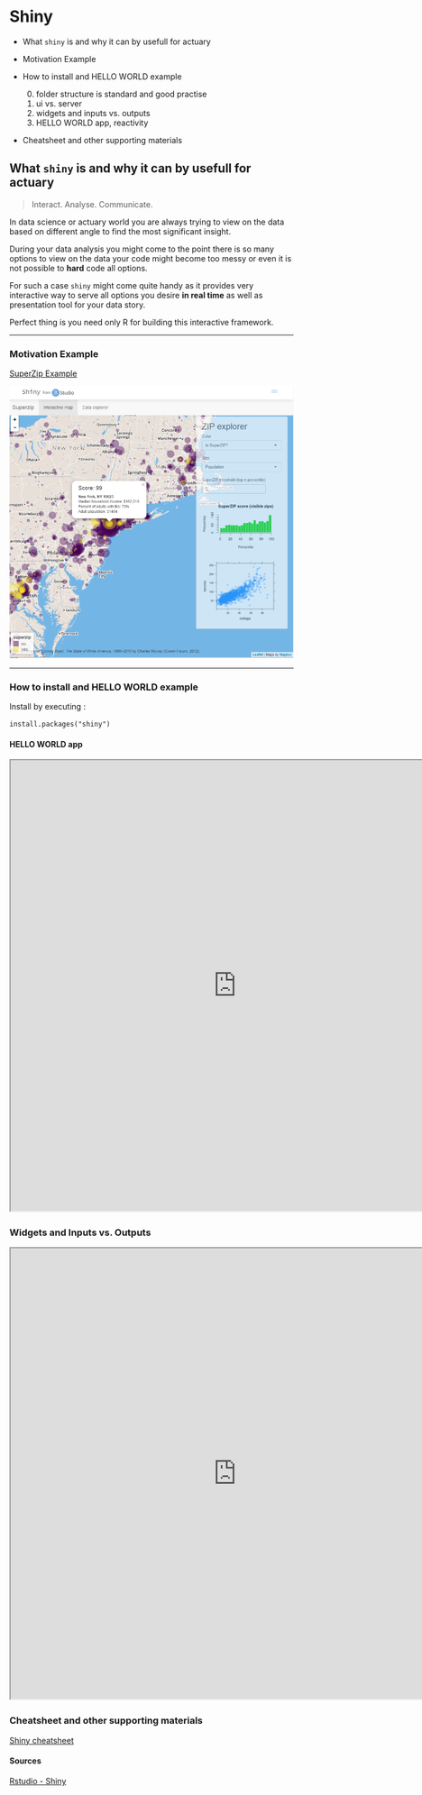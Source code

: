 Shiny
================
* What `shiny` is and why it can by usefull for actuary
* Motivation Example
* How to install and HELLO WORLD example

  0) folder structure is standard and good practise
  1) ui vs. server
  2) widgets and inputs vs. outputs
  3) HELLO WORLD app, reactivity
* Cheatsheet and other supporting materials


What `shiny` is and why it can by usefull for actuary
----------------
> Interact. Analyse. Communicate.

In data science or actuary world you are always trying to view on the data based on different angle to find the most significant insight.

During your data analysis you might come to the point there is so many options to view on the data your code might become too messy or even it is not possible to __hard__ code all options.

For such a case `shiny` might come quite handy as it provides very interactive way to serve all options you desire __in real time__ as well as presentation tool for your data story.

Perfect thing is you need only R for building this interactive framework.

-----------------
### Motivation Example
[SuperZip Example](https://shiny.rstudio.com/gallery/superzip-example.html)

![](About_shiny_files/superzip.png)

-----------------
### How to install and HELLO WORLD example

Install by executing :
```
install.packages("shiny")
```
#### HELLO WORLD app
<iframe width = "800px" height = "800px" src="https://shiny.rstudio.com/gallery/telephones-by-region.html"></iframe>

### Widgets and Inputs vs. Outputs
<iframe width = "800px" height = "800px" src="https://shiny.rstudio.com/gallery/widget-gallery.html"></iframe>

### Cheatsheet and other supporting materials
[Shiny cheatsheet](https://github.com/rstudio/cheatsheets/raw/master/shiny.pdf)

#### Sources
[Rstudio - Shiny](http://shiny.rstudio.com/)